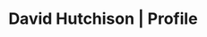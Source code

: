 ---
keywords: [Resume, software developer, microsoft sql server, jasperreports, software development,
  business, information technology, html, java, Glasgow, Lanarkshire, David Hutchison, J2EE, Swing, Strathclyde University, SEEMiS, SEEMiS Group]
lastUpdated: 2024-12-23 20:45:00
layout: profile
title: David Hutchison | Profile
summary: The Resume of David Hutchison.
person: david
permalink: /cv/
---